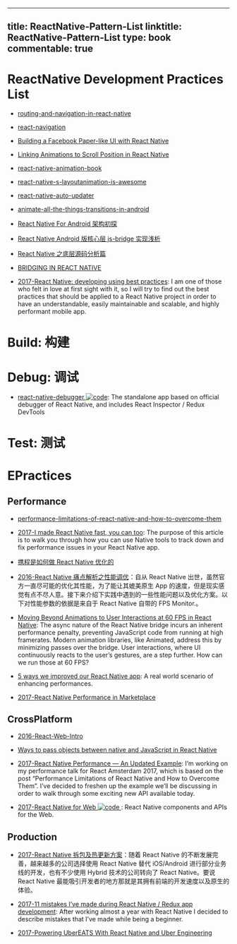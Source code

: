 
---
title: ReactNative-Pattern-List
linktitle: ReactNative-Pattern-List
type: book
commentable: true
---

# ReactNative Development Practices List

- [routing-and-navigation-in-react-native](https://medium.com/reactnativeacademy/routing-and-navigation-in-react-native-14859365fe2f#.mm9t5d235)

- [react-navigation](https://github.com/react-community/react-navigation)

- [Building a Facebook Paper-like UI with React Native](https://medium.com/@paramaggarwal/building-a-facebook-paper-like-ui-with-react-native-4a753623d343#.g1qvqe4kd)

- [Linking Animations to Scroll Position in React Native](https://medium.com/@albert.brand/linking-animations-to-scroll-position-in-react-native-5c55995f5a6e#.7l6netny1)

- [react-native-animation-book](http://browniefed.com/react-native-animation-book/)

- [react-native-s-layoutanimation-is-awesome](https://medium.com/@Jpoliachik/react-native-s-layoutanimation-is-awesome-4a4d317afd3e#.766zv38gf)

- [react-native-auto-updater](https://github.com/aerofs/react-native-auto-updater)

- [animate-all-the-things-transitions-in-android](https://medium.com/@andkulikov/animate-all-the-things-transitions-in-android-914af5477d50#.8fh117w2y)

- [React Native For Android 架构初探](http://mp.weixin.qq.com/s?__biz=MzI1MTA1MzM2Nw==&mid=207782506&idx=1&sn=3ff6b03c0d59fbda406f64739d9272cf&scene=1&srcid=1009Q3qo6mLeT2ydjdzUwLQ7&from=groupmessage&isappinstalled=0#rd)

- [React Native Android 版核心层 js-bridge 实现浅析](http://supercocoa.github.io/2015/09/26/react_native_android_js_bridge/)

- [React Native 之底层源码分析篇 ](http://blog.csdn.net/u014486880/article/details/51535391#rd)

- [BRIDGING IN REACT NATIVE](http://tadeuzagallo.com/blog/react-native-bridge/)

- [2017-React Native: developing using best practices](https://parg.co/beC): I am one of those who felt in love at first sight with it, so I will try to find out the best practices that should be applied to a React Native project in order to have an understandable, easily maintainable and scalable, and highly performant mobile app.

# Build: 构建

# Debug: 调试

- [react-native-debugger ![code](https://ng-tech.icu/assets/code.svg)](https://parg.co/UhH): The standalone app based on official debugger of React Native, and includes React Inspector / Redux DevTools

# Test: 测试

# EPractices

## Performance

- [performance-limitations-of-react-native-and-how-to-overcome-them](https://medium.com/@talkol/performance-limitations-of-react-native-and-how-to-overcome-them-947630d7f440#.oftytc7lc)

- [2017-I made React Native fast, you can too](http://6me.us/3Yx9): The purpose of this article is to walk you through how you can use Native tools to track down and fix performance issues in your React Native app.

- [携程是如何做 React Native 优化的](https://zhuanlan.zhihu.com/p/23715716)

- [2016-React Native 痛点解析之性能调优](http://www.infoq.com/cn/articles/react-native-performance-tuning)：自从 React Native 出世，虽然官方一直尽可能的优化其性能，为了能让其媲美原生 App 的速度，但是现实感觉有点不尽人意。接下来介绍下实践中遇到的一些性能问题以及优化方案。以下对性能参数的依据是来自于 React Native 自带的 FPS Monitor.。

- [Moving Beyond Animations to User Interactions at 60 FPS in React Native](https://hackernoon.com/moving-beyond-animations-to-user-interactions-at-60-fps-in-react-native-b6b1fa0ba525#.s9qc4wo93): The async nature of the React Native bridge incurs an inherent performance penalty, preventing JavaScript code from running at high framerates. Modern animation libraries, like Animated, address this by minimizing passes over the bridge. User interactions, where UI continuously reacts to the user’s gestures, are a step further. How can we run those at 60 FPS?

- [5 ways we improved our React Native app](https://parg.co/b93): A real world scenario of enhancing performances.

- [2017-React Native Performance in Marketplace](https://parg.co/b2F)

## CrossPlatform

- [2016-React-Web-Intro](http://taobaofed.org/blog/2016/03/11/react-web-intro/)

- [Ways to pass objects between native and JavaScript in React Native](https://parg.co/bQj)

- [2017-React Native Performance — An Updated Example](https://hackernoon.com/react-native-performance-an-updated-example-6516bfde9c5c): I’m working on my performance talk for React Amsterdam 2017, which is based on the post “Performance Limitations of React Native and How to Overcome Them”. I’ve decided to freshen up the example we’ll be discussing in order to walk through some exciting new API available today.

- [2017-React Native for Web ![code](https://ng-tech.icu/assets/code.svg) ](https://github.com/necolas/react-native-web): React Native components and APIs for the Web.

## Production

- [2017-React Native 拆包及热更新方案](http://solart.cc/2017/02/22/react-native-jsbundle_patch)：随着 React Native 的不断发展完善，越来越多的公司选择使用 React Native 替代 iOS/Android 进行部分业务线的开发，也有不少使用 Hybrid 技术的公司转向了 React Native。要说 React Native 最能吸引开发者的地方那就是其拥有前端的开发速度以及原生的体验。

- [2017-11 mistakes I’ve made during React Native / Redux app development](https://parg.co/bQS): After working almost a year with React Native I decided to describe mistakes that I’ve made while being a beginner.

- [2017-Powering UberEATS With React Native and Uber Engineering](https://eng.uber.com/ubereats-react-native/)

    